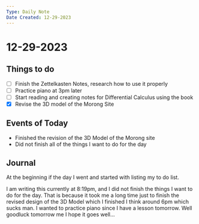 ```yaml
---
Type: Daily Note
Date Created: 12-29-2023
---
```

# 12-29-2023

## Things to do
- [ ] Finish the Zettelkasten Notes, research how to use it properly
- [ ] Practice piano at 3pm later
- [ ] Start reading and creating notes for Differential Calculus using the book
- [x] Revise the 3D model of the Morong Site
## Events of Today
- Finished the revision of the 3D Model of the Morong site 
- Did not finish all of the things I want to do for the day
## Journal
At the beginning if the day I went and started with listing my to do list.  

I am writing this currently at 8:19pm, and I did not finish the things I want to do for the day. That is because it took me a long time just to finish the revised design of the 3D Model which I finished I think around 6pm which sucks man. I wanted to practice piano since I have a lesson tomorrow. Well goodluck tomorrow me I hope it goes well...

